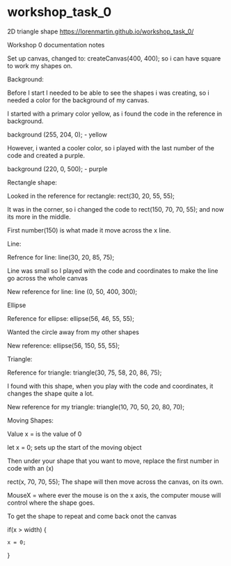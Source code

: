 # workshop_task_0
2D triangle shape
https://lorenmartin.github.io/workshop_task_0/


Workshop 0 documentation notes 

Set up canvas, changed to: createCanvas(400, 400);  so i can have square to work my shapes on. 

Background: 

Before I start I needed to be able to see the shapes i was creating, so i needed a color for the background of my canvas. 

I started with a primary color yellow, as i found the code in the reference in background. 

background (255, 204, 0); - yellow 

However, i wanted a cooler color, so i played with the last number of the code and created a purple. 

background (220, 0, 500); - purple 

 

Rectangle shape: 

Looked in the reference for rectangle: rect(30, 20, 55, 55); 

It was in the corner, so i changed the code to rect(150, 70, 70, 55); and now its more in the middle. 

First number(150) is what made it move across the x line. 

 

Line: 

Refrence for line: line(30, 20, 85, 75); 

Line was small so I played with the code and coordinates to make the line go across the whole canvas 

New reference for line: line (0, 50, 400, 300); 

 

Ellipse 

Reference for ellipse: ellipse(56, 46, 55, 55); 

Wanted the circle away from my other shapes 

New reference: ellipse(56, 150, 55, 55); 

 

Triangle: 

Reference for triangle: triangle(30, 75, 58, 20, 86, 75); 

I found with this shape, when you play with the code and coordinates, it changes the shape quite a lot. 

New reference for my triangle: triangle(10, 70, 50, 20, 80, 70); 

Moving Shapes: 

Value x = is the value of 0 

let x = 0; sets up the start of the moving object 

Then under your shape that you want to move, replace the first  number in code with an (x)  

rect(x, 70, 70, 55); The shape will then move across the canvas, on its own. 

MouseX = where ever the mouse is on the x axis, the computer mouse will control where the shape goes. 

To get the shape to repeat and come back onot the canvas 

 if(x > width) { 

    x = 0; 

  } 

